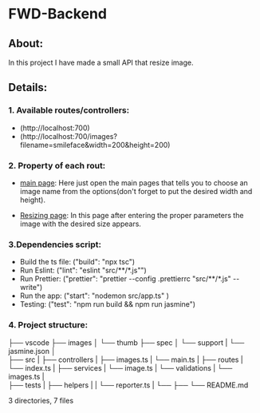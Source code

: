 # FWD-Backend

## About:
In this project I have made a small API that resize image.

## Details:
### 1. Available routes/controllers:
- (http://localhost:700)
- (http://localhost:700/images?filename=smileface&width=200&height=200)

### 2. Property of each rout:
- [main page](http://localhost:700): 
  Here just open the main pages that tells you to choose an image name from the options(don't forget to put the desired width and height).
  
- [Resizing page](http://localhost:700/images?filename=smileface&width=200&height=200):
  In this page after entering the proper parameters the image with the desired size appears.
  
### 3.Dependencies script:
- Build the ts file: ("build": "npx tsc")
- Run Eslint: ("lint": "eslint \"src/**/*.js\"")
- Run Prettier: ("prettier": "prettier --config .prettierrc \"src/**/*.js\" --write")
- Run the app: ("start": "nodemon src/app.ts" )
- Testing: ("test": "npm run build && npm run jasmine")

### 4. Project structure:
├── vscode
├── images
│   └── thumb
├── spec
│   └── support
|          └── jasmine.json
│   
├── src
|     ├── controllers
|            ├── images.ts
|            └── main.ts
|     ├── routes
|           └── index.ts
|     ├── services
|           └── image.ts
|     └── validations
|            └── images.ts
|     
├── tests
|     ├── helpers
|     |     └── reporter.ts
|     └──
├──
└── README.md

3 directories, 7 files
